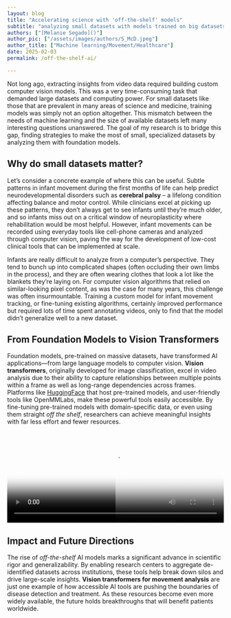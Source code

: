 ```yaml
---
layout: blog
title: "Accelerating science with 'off-the-shelf' models"
subtitle: "analyzing small datasets with models trained on big datasets"
authors: ["[Melanie Segado]()"]
author_pic: ["/assets/images/authors/S_McD.jpeg"]
author_title: ["Machine learning/Movement/Healthcare"]
date: 2025-02-03
permalink: /off-the-shelf-ai/

---
```



Not long ago, extracting insights from video data required building custom computer vision models. This was a very time-consuming task that demanded large datasets and computing power. For small datasets like those that are prevalent in many areas of science and medicine, training models was simply not an option altogether. This mismatch between the needs of machine learning and the size of available datasets left many interesting questions unanswered. The goal of my research is to bridge this gap, finding strategies to make the most of small, specialized datasets by analyzing them with foundation models.

## Why do small datasets matter?

Let’s consider a concrete example of where this can be useful. Subtle patterns in infant movement during the first months of life can help predict neurodevelopmental disorders such as **cerebral palsy** – a lifelong condition affecting balance and motor control. While clinicians excel at picking up these patterns, they don’t always get to see infants until they’re much older, and so infants miss out on a critical window of neuroplasticity where rehabilitation would be most helpful. However, infant movements can be recorded using everyday tools like cell-phone cameras and analyzed through computer vision, paving the way for the development of low-cost clinical tools that can be implemented at scale.

Infants are really difficult to analyze from a computer’s perspective. They tend to bunch up into complicated shapes (often occluding their own limbs in the process), and they are often wearing clothes that look a lot like the blankets they’re laying on. For computer vision algorithms that relied on similar-looking pixel content, as was the case for many years, this challenge was often insurmountable. Training a custom model for infant movement tracking, or fine-tuning existing algorithms, certainly improved performance but required lots of time spent annotating videos, only to find that the model didn’t generalize well to a new dataset.

## From Foundation Models to Vision Transformers

Foundation models, pre-trained on massive datasets, have transformed AI applications—from large language models to computer vision. **Vision transformers**, originally developed for image classification, excel in video analysis due to their ability to capture relationships between multiple points within a frame as well as long-range dependencies across frames. Platforms like [HuggingFace](https://huggingface.co/) that host pre-trained models, and user-friendly tools like OpenMMLabs, make these powerful tools easily accessible. By fine-tuning pre-trained models with domain-specific data, or even using them straight *off the shelf*, researchers can achieve meaningful insights with far less effort and fewer resources.

<div id="video-compare-container">
  <video loop autoplay poster="https://s3-us-west-2.amazonaws.com/s.cdpn.io/4273/dirty.jpg">
    <source src=https://s3-us-west-2.amazonaws.com/s.cdpn.io/4273/floodplain-dirty.mp4>
    <source src=https://s3-us-west-2.amazonaws.com/s.cdpn.io/4273/floodplain-dirty.webm>
  </video>
 <div id="video-clipper">
    <video loop autoplay poster="https://s3-us-west-2.amazonaws.com/s.cdpn.io/4273/clean.jpg">
      <source src=https://s3-us-west-2.amazonaws.com/s.cdpn.io/4273/floodplain-clean.mp4>
      <source src=https://s3-us-west-2.amazonaws.com/s.cdpn.io/4273/floodplain-clean.webm>
    </video>
  </div>
	</div>

<!-- <div id="video-compare-container">
  <video loop muted autoplay poster="../assets/post_assets/2025-03-01-Melanie-Segado/openpose.jpg">
    <source src=../assets/post_assets/2025-03-01-Melanie-Segado/openpose.mp4 type="video/mp4">
    <source src=../assets/post_assets/2025-03-01-Melanie-Segado/openpose.webm type="video/webm">
  </video>
 <div id="video-clipper">
    <video loop muted autoplay poster="../assets/post_assets/2025-03-01-Melanie-Segado/vitposeh.jpg">
      <source src=../assets/post_assets/2025-03-01-Melanie-Segado/vitposeh.mp4 type="video/mp4">
      <source src=../assets/post_assets/2025-03-01-Melanie-Segado/vitposeh.webm type="video/webm">
    </video>
  </div>
	</div> -->

<style>

#video-compare-container {
    display: inline-block;
    line-height: 0;
    position: relative;
    width: 100%;
    padding-top: 42.3%;
}
#video-compare-container > video {
    width: 100%;
    position: absolute;
    top: 0; height: 100%;
}
#video-clipper {
    width: 50%; position: absolute;
    top: 0; bottom: 0;
    overflow: hidden;
}
#video-clipper video {
    width: 200%;
    position: absolute;
    height: 100%;
}
</style>

<script>
document.addEventListener("DOMContentLoaded", function() {
    setTimeout(() => {
        var video = document.getElementById("test-video");

        if (!video) {
            console.error("Video element not found!");
            return;
        }

        console.log("Video found!");

        video.addEventListener("loadeddata", function() {
            console.log("Video loaded successfully!");
        });

        video.addEventListener("play", function() {
            console.log("Video is playing");
            video.removeAttribute("poster"); // Hide the poster
        });

        video.play(); // Try to force play on load
    }, 500); // Delay execution slightly to ensure elements are loaded
});
// document.addEventListener("DOMContentLoaded", function () {
//     var videoContainer = document.getElementById("video-compare-container"),
//         videoClipper = document.getElementById("video-clipper"),
//         clippedVideo = videoClipper.getElementsByTagName("video")[0];

//     videoContainer.addEventListener("mousemove", trackLocation, false);
//     videoContainer.addEventListener("touchstart", trackLocation, false);
//     videoContainer.addEventListener("touchmove", trackLocation, false);

//     function trackLocation(e) {
//         var rect = videoContainer.getBoundingClientRect(),
//             position = ((e.pageX - rect.left) / videoContainer.offsetWidth) * 100;

//         if (position <= 100) { 
//             videoClipper.style.width = position + "%";
//             clippedVideo.style.width = ((100 / position) * 100) + "%";
//             clippedVideo.style.zIndex = 3;
//         }
//     }
// });
</script>

## Impact and Future Directions

The rise of *off-the-shelf* AI models marks a significant advance in scientific rigor and generalizability. By enabling research centers to aggregate de-identified datasets across institutions, these tools help break down silos and drive large-scale insights. **Vision transformers for movement analysis** are just one example of how accessible AI tools are pushing the boundaries of disease detection and treatment. As these resources become even more widely available, the future holds breakthroughs that will benefit patients worldwide.

